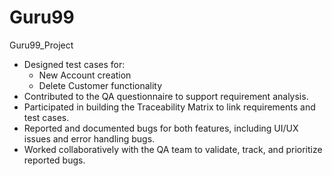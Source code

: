 # Guru99
Guru99_Project
- Designed test cases for:
  - New Account creation
  - Delete Customer functionality
- Contributed to the QA questionnaire to support requirement analysis.
- Participated in building the Traceability Matrix to link requirements and test cases.
- Reported and documented bugs for both features, including UI/UX issues and error handling bugs.
- Worked collaboratively with the QA team to validate, track, and prioritize reported bugs.
